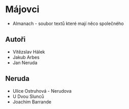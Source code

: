 # Májovci

-   Almanach - soubor textů které mají něco společného

## Autoři

-   Vítězslav Hálek
-   Jakub Arbes
-   Jan Neruda

## Neruda

-   Ulice Ostruhová - Nerudova
-   U Dvou Slunců
-   Joachim Barrande
